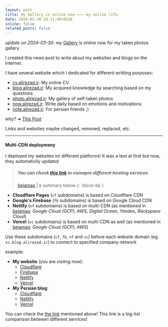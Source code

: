 ```yaml
---
layout: post
title: My Gallery is online now ⸺ my online life
date: 2024-03-30 10:11:00+0330
inline: false
related_posts: false
---
```


_update on 2024-03-30_: my [Gallery](https://photo.alirezad.ir) is online now for my taken photos gallery

I created this news post to write about my websites and blogs on the internet.

I have several website which I dedicated for different writting purposes:
- [cv.alirezad.ir](https://cv.alirezad.ir): My online CV
- [blog.alirezad.ir](https://blog.alirezad.ir/): My acquired knowledge by searching based on my questions
- [photo.alirezad.ir](https://photo.alirezad.ir): My gallery of self-taken photos
- [now.alirezad.ir](https://now.alirezad.ir): Write daily based on emotions and motivations
- [note.alirezad.ir](https://note.alirezad.ir): For persian friends ;)

why?  ➜  [This Post](https://alirezad.ir/blog/2022/the-idea-behind-my-blog/)

Links and websites maybe changed, removed, replaced, etc.

---

#### Multi-CDN deploymeny

I deployed my websites on different platforms! It was a test at first but now, they automaticlly updated

> ##### You can check [this link](https://bejamas.io/compare/netlify-vs-vercel-vs-cloudflare-pages-vs-firebase-vs-github-pages-vs-azure-static-web-apps-vs-aws-amplify/) to comapre different hosting services
>
> [bejamas](https://bejamas.io/compare) | a summary below
{: .block-tip }

- **Cloudflare Pages** (`cf` subdomains) is based on Cloudflare CDN
- **Google's Firebase** (`fb` subdomains) is based on Google Cloud CDN
- **Netlify** (`nf` subdomains) is based on multi-CDN (as mentioned in [bejamas](https://bejamas.io/compare): _Google Cloud (GCP), AWS, Digital Ocean, Yandex, Rackspace Cloud_)
- **Vercel** (`vc` subdomains) is based on multi-CDN as well (as mentioned in [bejamas](https://bejamas.io/compare): _Google Cloud (GCP), AWS_)

Use these subdomains (`cf`, `fb`, `nf` and `vc`) before each website domain (eg. `vc.blog.alirezad.ir`) to connect to specified company network


example:

- **My website** (you are visitng now):
  - [Cloudflare](https://cf.alirezad.ir)
  - [Firebase](https://fb.alirezad.ir)
  - [Netlify](https://nf.alirezad.ir)
  - [Vercel](https://vc.alirezad.ir)
- **My Persian blog**:
  - [Cloudflare](https://cf.note.alirezad.ir)
  - [Netlify](https://nf.note.alirezad.ir)
  - [Vercel](https://vc.note.alirezad.ir)


You can check the [the link](https://bejamas.io/compare/netlify-vs-vercel-vs-cloudflare-pages-vs-firebase-vs-github-pages-vs-azure-static-web-apps-vs-aws-amplify/) mentioned above! 
This link is a big-list comparison between different services!
